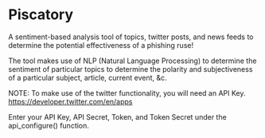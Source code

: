 # Piscatory
A sentiment-based analysis tool of topics, twitter posts, and news feeds to determine the potential effectiveness of a phishing ruse!

The tool makes use of NLP (Natural Language Processing) to determine the sentiment of particular topics to determine the polarity and subjectiveness of a particular subject, article, current event, &c.

NOTE: To make use of the twitter functionality, you will need an API Key.
https://developer.twitter.com/en/apps

Enter your API Key, API Secret, Token, and Token Secret under the api_configure() function.
